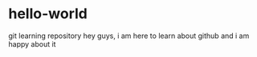 # hello-world
git learning repository
hey guys,
i am here to learn about github
and i am happy about it
